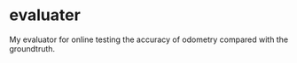 # evaluater
My evaluator for online testing the accuracy of odometry compared with the groundtruth.
